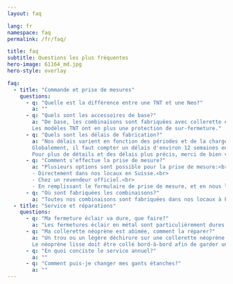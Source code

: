 ```yaml
---
layout: faq

lang: fr
namespace: faq
permalink: /fr/faq/

title: faq
subtitle: Questions les plus fréquentes
hero-image: 61164_md.jpg
hero-style: overlay

faq:
  - title: "Commande et prise de mesures"
    questions:
      - q: "Quelle est la différence entre une TNT et une Neo?"
        a: ""
      - q: "Quels sont les accessoires de base?"
        a: "De base, les combinaisons sont fabriquées avec collerette en latex, manchons en latex, fermeture en métal, boots attenantes 5mm, cagoule K01 5mm et sont livrées sans poche.<br>
        Les modèles TNT ont en plus une protection de sur-fermeture."
      - q: "Quels sont les délais de fabrication?"
        a: "Nos délais varient en fonction des périodes et de la charge de travail.<br>
        Globalement, il faut compter un délais d'environ 12 semaines entre la prise de mesure et la livraison.<br>
        Pour plus de détails et des délais plus précis, merci de bien vouloir nous contacter directement."
      - q: "Comment s'effectue la prise de mesure?"
        a: "Plusieurs options sont possible pour la prise de mesure:<br>
        - Directement dans nos locaux en Suisse.<br>
        - Chez un revendeur officiel.<br>
        - En remplissant le formulaire de prise de mesure, et en nous le transmettant par email. Nous avons la possibilité de contrôler certaines mesures, cependant nous ne pouvons pas offrir de garantie dans ce cas. En cas de doute, il est aussi possible d'organiser une vidéo-conférence afin de prendre les mesures ensemble."
      - q: "Où sont fabriquées les combinaisons?"
        a: "Toutes nos combinaisons sont fabriquées dans nos locaux à Puidoux, en Suisse."
  - title: "Service et réparations"
    questions:
      - q: "Ma fermeture éclair va dure, que faire?"
        a: "Les fermetures éclair en métal sont particulièrement dures à ouvrir ou fermer lorsqu'elle sont neuves. Afin de faciliter les manipulation, il est conseiller de mettre de la parafine sur les dents externe de la fermeture avant chaque utilisation."
      - q: "Ma collerette néoprène est abimée, comment la réparer?"
        a: "Un trou ou un légère déchirure sur une collerette néoprène est relativement courant. Dans la plupart des cas, il n'est pas nécessaire d'immobiliser la combinaison, et une réparation par l'utilisateur peut être effectuée.<br>
        Le néoprène lisse doit être collé bord-à-bord afin de garder une certaine souplesse. Pincer le tissu au niveau de l'entaille, mettre de la colle de contact ou "
      - q: "En quoi conciste le service annuel?"
        a: ""
      - q: "Comment puis-je changer mes gants étanches?"
        a: ""
---
```


